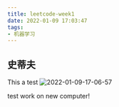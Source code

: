 ```yaml
---
title: leetcode-week1
date: 2022-01-09 17:03:47
tags:
- 机器学习
---
```


## 史蒂夫
This a test
![2022-01-09-17-06-57](https://bat-blog.oss-cn-beijing.aliyuncs.com/test/2022-01-09-17-06-57_8b1464df.png)

test work on new computer!